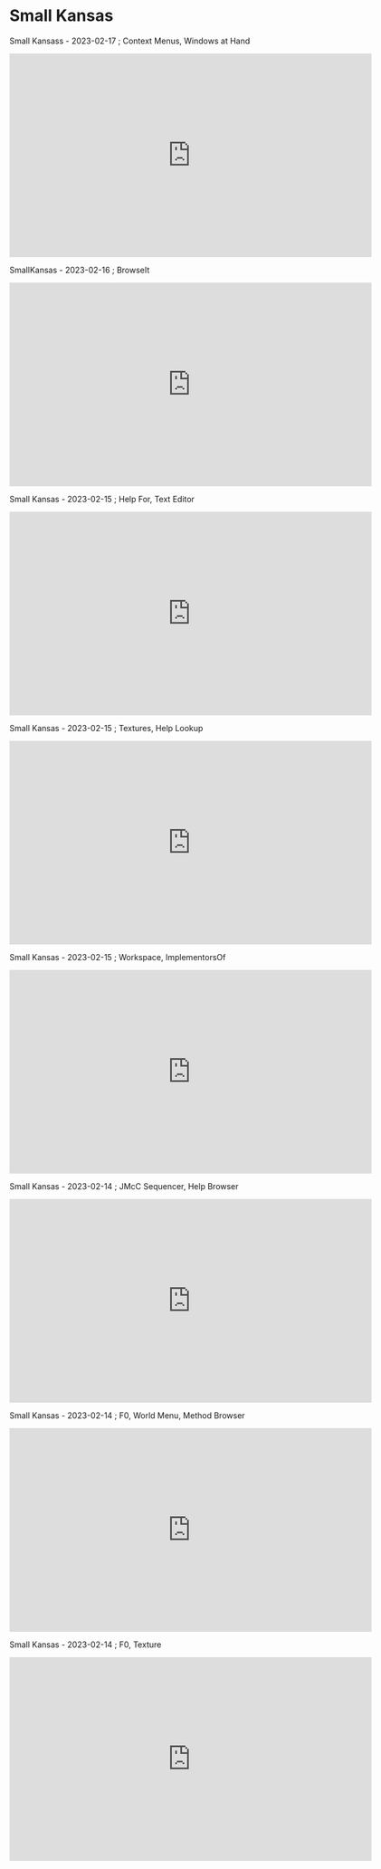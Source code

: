 # Small Kansas

Small Kansass - 2023-02-17 ; Context Menus, Windows at Hand

<iframe src="https://player.vimeo.com/video/799338692" frameborder="0" allowfullscreen="true" width="640" height="360" ></iframe>

SmallKansas - 2023-02-16 ; BrowseIt

<iframe src="https://player.vimeo.com/video/799338692" frameborder="0" allowfullscreen="true" width="640" height="360" ></iframe>

Small Kansas - 2023-02-15 ; Help For, Text Editor

<iframe src="https://player.vimeo.com/video/798977439" frameborder="0" allowfullscreen="true" width="640" height="360" ></iframe>

Small Kansas - 2023-02-15 ; Textures, Help Lookup

<iframe src="https://player.vimeo.com/video/798998346" frameborder="0" allowfullscreen="true" width="640" height="360" ></iframe>

Small Kansas - 2023-02-15 ; Workspace, ImplementorsOf

<iframe src="https://player.vimeo.com/video/799060721" frameborder="0" allowfullscreen="true" width="640" height="360" ></iframe>

Small Kansas - 2023-02-14 ; JMcC Sequencer, Help Browser

<iframe src="https://player.vimeo.com/video/798643896" frameborder="0" allowfullscreen="true" width="640" height="360" ></iframe>

Small Kansas - 2023-02-14 ; F0, World Menu, Method Browser

<iframe src="https://player.vimeo.com/video/798618896" frameborder="0" allowfullscreen="true" width="640" height="360" ></iframe>

Small Kansas - 2023-02-14 ; F0, Texture

<iframe src="https://player.vimeo.com/video/798264280" frameborder="0" allowfullscreen="true" width="640" height="360" ></iframe>

